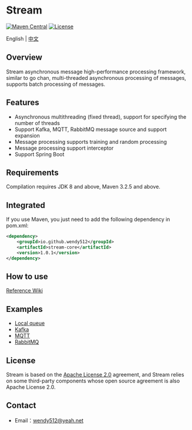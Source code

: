 # Stream

[![Maven Central](https://maven-badges.herokuapp.com/maven-central/io.github.wendy512/stream/badge.svg)](https://search.maven.org/search?q=g:io.github.wendy512%20AND%20stream)
[![License](https://img.shields.io/badge/license-Apache--2.0-green.svg)](https://www.apache.org/licenses/LICENSE-2.0.html)

English | [中文](README_zh_CN.md)

## Overview
Stream asynchronous message high-performance processing framework, similar to go chan, multi-threaded asynchronous processing of messages, supports batch processing of messages.

## Features
- Asynchronous multithreading (fixed thread), support for specifying the number of threads
- Support Kafka, MQTT, RabbitMQ message source and support expansion
- Message processing supports training and random processing
- Message processing support interceptor
- Support Spring Boot

## Requirements
Compilation requires JDK 8 and above, Maven 3.2.5 and above.

## Integrated
If you use Maven, you just need to add the following dependency in pom.xml:
```xml  
<dependency>
    <groupId>io.github.wendy512</groupId>
    <artifactId>stream-core</artifactId>
    <version>1.0.1</version>
</dependency>
``` 

## How to use

[Reference Wiki](https://github.com/wendy512/stream/wiki)

## Examples
* [Local queue](https://github.com/wendy512/stream/tree/master/samples/local-sample)
* [Kafka](https://github.com/wendy512/stream/tree/master/samples/kafka-sample)
* [MQTT](https://github.com/wendy512/stream/tree/master/samples/mqtt-sample)
* [RabbitMQ](https://github.com/wendy512/stream/tree/master/samples/rabbitmq-sample)

## License
Stream is based on the [Apache License 2.0](./LICENSE) agreement, and Stream relies on some third-party components whose open source agreement is also Apache License 2.0.
## Contact

- Email：<wendy512@yeah.net>

